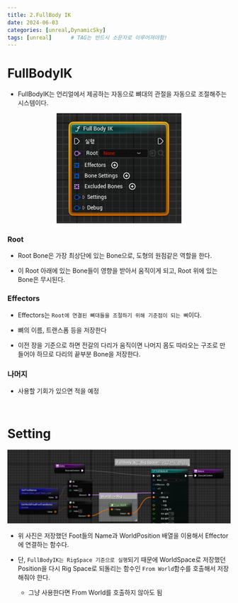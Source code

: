 ```yaml
---
title: 2.FullBody IK
date: 2024-06-03
categories: [unreal,DynamicSky]
tags: [unreal]		# TAG는 반드시 소문자로 이루어져야함!
---
```



# **FullBodyIK**

* FullBodyIK는 언리얼에서 제공하는 자동으로 뼈대의 관절을 자동으로 조절해주는 시스템이다.

<center><img src="./../../../assets/img/Unreal/ControlRig/FullBodyIK/FullBodyIK.png"></center>

### Root

* Root Bone은 가장 최상단에 있는 Bone으로, 도형의 원점같은 역할을 한다.

* 이 Root 아래에 있는 Bone들이 영향을 받아서 움직이게 되고, Root 위에 있는 Bone은 무시된다.

### Effectors

* Effectors는 `Root에 연결된 뼈대들을 조절하기 위해 기준점이 되는 뼈`이다.

* 뼈의 이름, 트랜스폼 등을 저장한다

* 이전 장을 기준으로 하면 전갈의 다리가 움직이면 나머지 몸도 따라오는 구조로 만들어야 하므로 다리의 끝부분 Bone을 저장한다.

### 나머지

* 사용할 기회가 있으면 적을 예정

<br>

# **Setting**


<center><img src="./../../../assets/img/Unreal/ControlRig/FullBodyIK/IKSetting.png"></center>

* 위 사진은 저장했던 Foot들의 Name과 WorldPosition 배열을 이용해서 Effector에 연결하는 함수다.

* 단, `FullBodyIK는 RigSpace 기준으로 실행`되기 때문에 WorldSpace로 저장했던 Position을 다시 Rig Space로 되돌리는 함수인 `From World`함수를 호출해서 저장해줘야 한다.

  * 그냥 사용한다면 From World를 호출하지 않아도 됨